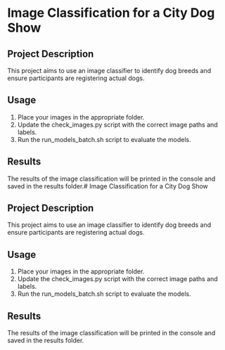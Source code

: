 # Image Classification for a City Dog Show

## Project Description
This project aims to use an image classifier to identify dog breeds and ensure participants are registering actual dogs.

## Usage
1. Place your images in the appropriate folder.
2. Update the check_images.py script with the correct image paths and labels.
3. Run the run_models_batch.sh script to evaluate the models.

## Results
The results of the image classification will be printed in the console and saved in the results folder.# Image Classification for a City Dog Show

## Project Description
This project aims to use an image classifier to identify dog breeds and ensure participants are registering actual dogs.

## Usage
1. Place your images in the appropriate folder.
2. Update the check_images.py script with the correct image paths and labels.
3. Run the run_models_batch.sh script to evaluate the models.

## Results
The results of the image classification will be printed in the console and saved in the results folder.
